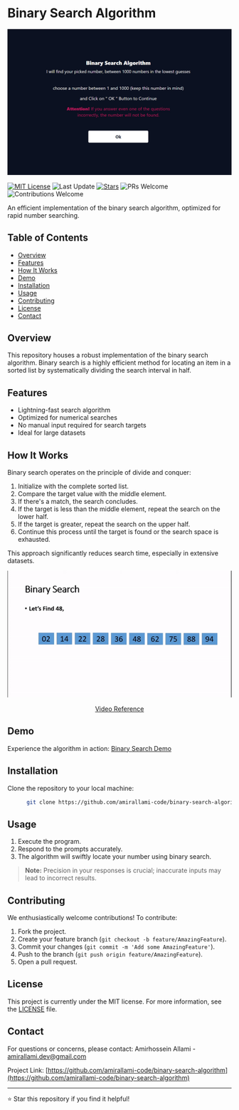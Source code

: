 # Binary Search Algorithm

![Binary Search Demo](images/demo.jpg)

[![MIT License](https://img.shields.io/badge/License-MIT-blue)](https://opensource.org/licenses/MIT)
![Last Update](https://img.shields.io/github/last-commit/amirallami-code/binary-search-algorithm?style=flat&color=blue)
[![Stars](https://img.shields.io/github/stars/amirallami-code/binary-search-algorithm?style=flat&color=yellow)](https://github.com/amirallami-code/binary-search-algorithm/)
![PRs Welcome](https://img.shields.io/badge/PRs-welcome-brightgreen)
![Contributions Welcome](https://img.shields.io/badge/Contributions-welcome-brightgreen)

An efficient implementation of the binary search algorithm, optimized for rapid number searching.

## Table of Contents

- [Overview](#overview)
- [Features](#features)
- [How It Works](#how-it-works)
- [Demo](#demo)
- [Installation](#installation)
- [Usage](#usage)
- [Contributing](#contributing)
- [License](#license)
- [Contact](#contact)

## Overview

This repository houses a robust implementation of the binary search algorithm. Binary search is a highly efficient method for locating an item in a sorted list by systematically dividing the search interval in half.

## Features

- Lightning-fast search algorithm
- Optimized for numerical searches
- No manual input required for search targets
- Ideal for large datasets

## How It Works

Binary search operates on the principle of divide and conquer:

1. Initialize with the complete sorted list.
2. Compare the target value with the middle element.
3. If there's a match, the search concludes.
4. If the target is less than the middle element, repeat the search on the lower half.
5. If the target is greater, repeat the search on the upper half.
6. Continue this process until the target is found or the search space is exhausted.

This approach significantly reduces search time, especially in extensive datasets.

<p align="center">
  <img width="750" height="auto" src="assets/binary-search-algorithm.gif">
</p>

<div align="center">
      <a href="https://youtu.be/DRsJ8sA9xzc?si=JPRl0YHB3JSCaS_A">Video Reference</a>
</div>


## Demo

Experience the algorithm in action: [Binary Search Demo](https://binary-search-algorithm.vercel.app)

## Installation 

Clone the repository to your local machine: 
```bash 
      git clone https://github.com/amirallami-code/binary-search-algorithm.git cd binary-search-algorithm
```

## Usage

1. Execute the program.
2. Respond to the prompts accurately.
3. The algorithm will swiftly locate your number using binary search.

>**Note:** Precision in your responses is crucial; inaccurate inputs may lead to incorrect results.

## Contributing

We enthusiastically welcome contributions! To contribute:

1. Fork the project.
2. Create your feature branch (`git checkout -b feature/AmazingFeature`).
3. Commit your changes (`git commit -m 'Add some AmazingFeature'`).
4. Push to the branch (`git push origin feature/AmazingFeature`).
5. Open a pull request.

## License

This project is currently under the MIT license. For more information, see the [LICENSE](LICENSE) file.

## Contact

For questions or concerns, please contact:
Amirhossein Allami - [amirallami.dev@gmail.com](mailto:amirallami.dev@gmail.com)

Project Link: [https://github.com/amirallami-code/binary-search-algorithm](https://github.com/amirallami-code/binary-search-algorithm)

---

⭐ Star this repository if you find it helpful!
